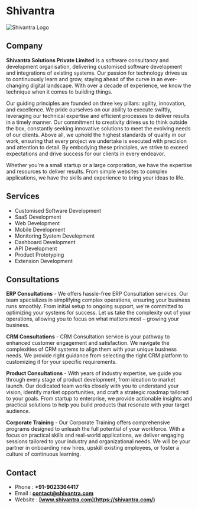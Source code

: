 # Shivantra

![Shivantra Logo](https://shivantra.com/assets/images/hero.png)

## Company

**Shivantra Solutions Private Limited** is a software consultancy and development organisation, delivering customised software development and integrations of existing systems. Our passion for technology drives us to continuously learn and grow, staying ahead of the curve in an ever-changing digital landscape. With over a decade of experience, we know the technique when it comes to building things.

Our guiding principles are founded on three key pillars: agility, innovation, and excellence. We pride ourselves on our ability to execute swiftly, leveraging our technical expertise and efficient processes to deliver results in a timely manner. Our commitment to creativity drives us to think outside the box, constantly seeking innovative solutions to meet the evolving needs of our clients. Above all, we uphold the highest standards of quality in our work, ensuring that every project we undertake is executed with precision and attention to detail. By embodying these principles, we strive to exceed expectations and drive success for our clients in every endeavor.

Whether you're a small startup or a large corporation, we have the expertise and resources to deliver results. From simple websites to complex applications, we have the skills and experience to bring your ideas to life.

## Services

* Customised Software Development
* SaaS Development
* Web Development
* Mobile Development
* Monitoring System Development
* Dashboard Development
* API Development
* Product Prototyping
* Extension Development

## Consultations

**ERP Consultations** - We offers hassle-free ERP Consultation services. Our team specializes in simplifying complex operations, ensuring your business runs smoothly. From initial setup to ongoing support, we're committed to optimizing your systems for success. Let us take the complexity out of your operations, allowing you to focus on what matters most – growing your business.

**CRM Consultations** - CRM Consultation service is your pathway to enhanced customer engagement and satisfaction. We navigate the complexities of CRM systems to align them with your unique business needs. We provide right guidance from selecting the right CRM platform to customizing it for your specific requirements.

**Product Consultations** - With years of industry expertise, we guide you through every stage of product development, from ideation to market launch. Our dedicated team works closely with you to understand your vision, identify market opportunities, and craft a strategic roadmap tailored to your goals. From startup to enterprise, we provide actionable insights and practical solutions to help you build products that resonate with your target audience.

**Corporate Training** - Our Corporate Training offers comprehensive programs designed to unleash the full potential of your workforce. With a focus on practical skills and real-world applications, we deliver engaging sessions tailored to your industry and organizational needs. We will be your partner in onboarding new hires, upskill existing employees, or foster a culture of continuous learning.

## Contact

* Phone : **+91-9023364417**
* Email : **contact@shivantra.com**
* Website : **[www.shivantra.com](https://shivantra.com/)**
